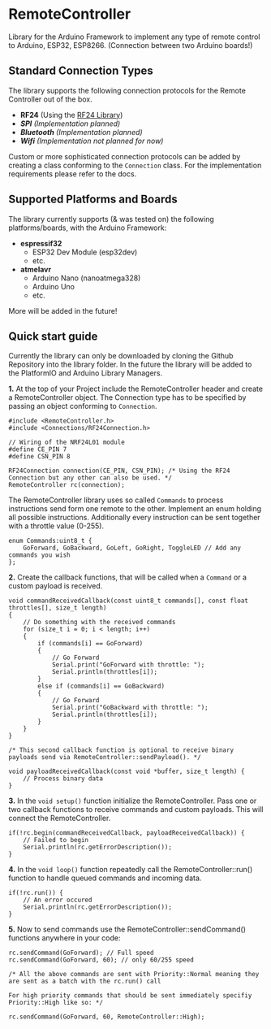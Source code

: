 # RemoteController

Library for the Arduino Framework to implement any type of remote control to Arduino, ESP32, ESP8266. (Connection between two Arduino boards!)

## Standard Connection Types

The library supports the following connection protocols for the Remote Controller out of the box.

- __RF24__ (Using the [RF24 Library](https://github.com/nRF24/RF24))
- *__SPI__ (Implementation planned)*
- *__Bluetooth__ (Implementation planned)*
- *__Wifi__ (Implementation not planned for now)*

Custom or more sophisticated connection protocols can be added by creating a class conforming to the `Connection` class. For the implementation requirements please refer to the docs.

## Supported Platforms and Boards

The library currently supports (& was tested on) the following platforms/boards, with the Arduino Framework:

- __espressif32__
  - ESP32 Dev Module (esp32dev)
  - etc.
- __atmelavr__
  - Arduino Nano (nanoatmega328)
  - Arduino Uno
  - etc.

More will be added in the future!

## Quick start guide

Currently the library can only be downloaded by cloning the Github Repository into the library folder. In the future the library will be added to the PlatformIO and Arduino Library Managers.

__1.__ At the top of your Project include the RemoteController header and create a RemoteController object. The Connection type has to be specified by passing an object conforming to `Connection`.

```[c++]
#include <RemoteController.h>
#include <Connections/RF24Connection.h>

// Wiring of the NRF24L01 module
#define CE_PIN 7
#define CSN_PIN 8

RF24Connection connection(CE_PIN, CSN_PIN); /* Using the RF24 Connection but any other can also be used. */
RemoteController rc(connection);
```

The RemoteController library uses so called `Commands` to process instructions send form one remote to the other. Implement an enum holding all possible instructions. Additionally every instruction can be sent together with a throttle value (0-255).

```[c++]
enum Commands:uint8_t {
    GoForward, GoBackward, GoLeft, GoRight, ToggleLED // Add any commands you wish
};
```

__2.__ Create the callback functions, that will be called when a `Command` or a custom payload is received.

```[c++]
void commandReceivedCallback(const uint8_t commands[], const float throttles[], size_t length)
{
    // Do something with the received commands
    for (size_t i = 0; i < length; i++)
    {
        if (commands[i] == GoForward)
        {
            // Go Forward
            Serial.print("GoForward with throttle: ");
            Serial.println(throttles[i]);
        }
        else if (commands[i] == GoBackward)
        {
            // Go Forward
            Serial.print("GoBackward with throttle: ");
            Serial.println(throttles[i]);
        }
    }
}

/* This second callback function is optional to receive binary payloads send via RemoteController::sendPayload(). */

void payloadReceivedCallback(const void *buffer, size_t length) {
    // Process binary data
}
```

__3.__ In the `void setup()` function initialize the RemoteController. Pass one or two callback functions to receive commands and custom payloads. This will connect the RemoteController.

```[c++]
if(!rc.begin(commandReceivedCallback, payloadReceivedCallback)) {
    // Failed to begin
    Serial.println(rc.getErrorDescription());
}
```

__4.__ In the `void loop()` function repeatedly call the RemoteController::run() function to handle queued commands and incoming data.

```[c++]
if(!rc.run()) {
    // An error occured
    Serial.println(rc.getErrorDescription());
}
```

__5.__ Now to send commands use the RemoteController::sendCommand() functions anywhere in your code:

```[c++]
rc.sendCommand(GoForward); // Full speed
rc.sendCommand(GoForward, 60); // only 60/255 speed

/* All the above commands are sent with Priority::Normal meaning they are sent as a batch with the rc.run() call

For high priority commands that should be sent immediately specifiy Priority::High like so: */

rc.sendCommand(GoForward, 60, RemoteController::High);
```
